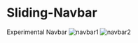 # Sliding-Navbar
Experimental Navbar
![navbar1](https://user-images.githubusercontent.com/116505442/223943324-2fe77ab6-4101-4dc2-8c03-6558880348ec.png)
![navbar2](https://user-images.githubusercontent.com/116505442/223943328-2b888377-9323-4bc8-bda8-6c888b1778f2.png)
